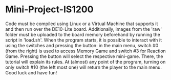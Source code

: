 # Mini-Project-IS1200
Code must be compiled using Linux or a Virtual Machine that supports it and then run over the DE10-Lite board. Additionally, images from the 'raw' folder must be uploaded to the board memory beforehand by running the script in 'load.sh'. When the program starts, it is possible to interact with it using the switches and pressing the button: in the main menu, switch #0 (from the right) is used to access Memory Game and switch #3 for Reaction Game. Pressing the button will select the respective mini-game. There, the tutorial will explain its rules. At (almost) any point of the program, turning on only switch #10 (the left most one) will return the player to the main menu. 
Good luck and have fun!
